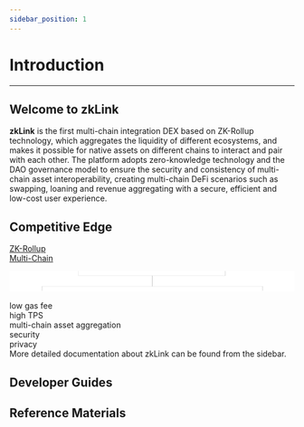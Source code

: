 ```yaml
---
sidebar_position: 1
---
```

# Introduction

---

## Welcome to zkLink

**zkLink** is the first multi-chain integration DEX based on ZK-Rollup technology, which aggregates the liquidity of different ecosystems, and makes it possible for native assets on different chains to interact and pair with each other. The platform adopts zero-knowledge technology and the DAO governance model to ensure the security and consistency of multi-chain asset interoperability, creating multi-chain DeFi scenarios such as swapping, loaning and revenue aggregating with a secure, efficient and low-cost user experience.

<!-- zkLink概念插图 -->

## Competitive Edge
<!-- 图片超链接：https://uniswap.org/docs/v2/ -->
<!-- ZK-Rollup & multi-chain assets integration -->
<!-- 产品特点图   -->

<div class="fields">
    <a class="field1" href="/docs/Technology/ZK-Rollup">
        <div class="title">ZK-Rollup</div>
    </a>
    <a class="field1 field2" href="/docs/Technology/Multi-Chain">
        <div class="title">Multi-Chain</div>
    </a>
</div>

![swap with multi-chain assets](../static/img/field-feature.png)

<div class="field-feature">
    <div class="li">low gas fee</div>
    <div class="li">high TPS</div>
    <div class="li">multi-chain asset aggregation</div>
    <div class="li">security</div>
    <div class="li">privacy</div>
</div>
More detailed documentation about zkLink can be found from the sidebar.

## Developer Guides
<!-- *等技术爸爸补充* -->


## Reference Materials
<!-- 白皮书链接 -->
<!-- *等技术爸爸补充* -->

